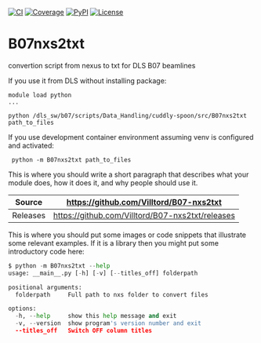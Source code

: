 [![CI](https://github.com/Villtord/B07-nxs2txt/actions/workflows/ci.yml/badge.svg)](https://github.com/Villtord/B07-nxs2txt/actions/workflows/ci.yml)
[![Coverage](https://codecov.io/gh/Villtord/B07-nxs2txt/branch/main/graph/badge.svg)](https://codecov.io/gh/Villtord/B07-nxs2txt)
[![PyPI](https://img.shields.io/pypi/v/B07-nxs2txt.svg)](https://pypi.org/project/B07-nxs2txt)
[![License](https://img.shields.io/badge/License-Apache%202.0-blue.svg)](https://www.apache.org/licenses/LICENSE-2.0)

# B07nxs2txt

convertion script from nexus to txt for DLS B07 beamlines

If you use it from DLS without installing package:

```
module load python
...

python /dls_sw/b07/scripts/Data_Handling/cuddly-spoon/src/B07nxs2txt path_to_files
```

If you use development container environment assuming venv is configured and activated:

```
 python -m B07nxs2txt path_to_files
```

This is where you should write a short paragraph that describes what your module does,
how it does it, and why people should use it.

Source          | <https://github.com/Villtord/B07-nxs2txt>
:---:           | :---:
Releases        | <https://github.com/Villtord/B07-nxs2txt/releases>

This is where you should put some images or code snippets that illustrate
some relevant examples. If it is a library then you might put some
introductory code here:

```python
$ python -m B07nxs2txt --help
usage: __main__.py [-h] [-v] [--titles_off] folderpath

positional arguments:
  folderpath     Full path to nxs folder to convert files

options:
  -h, --help     show this help message and exit
  -v, --version  show program's version number and exit
  --titles_off   Switch OFF column titles
```
